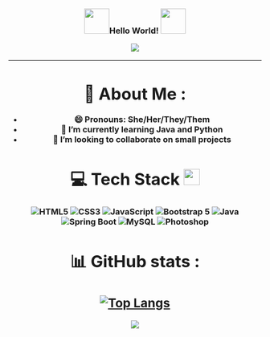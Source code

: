 <h3 align="center">
  <img src="https://media.giphy.com/media/IzRwfhuaLHGwqG6TUP/giphy.gif" width="50">Hello World!       
  <img src="https://media.giphy.com/media/gf5lYIQ1Sr51a6Vx2E/giphy.gif" width="50">
<p align="center">
  <a href="https://github.com/Jfatim/Jfatim"><img src="http://readme-typing-svg.herokuapp.com?color=FFD1C6&center=true&vCenter=true&lines=Welcome+to+my+GitHub+page!;My+name+is+Jessica;I'm+an+aspiring+full-stack+developer;Passionate+about+game+dev;Starting+my+coding+journey!"></a>
</p>

<!--
**Jfatim/Jfatim** is a ✨ _special_ ✨ repository because its `README.md` (this file) appears on your GitHub profile.

Here are some ideas to get you started:

- 🔭 I’m currently working on ...
- 🌱 I’m currently learning ...
- 👯 I’m looking to collaborate on ...
- 🤔 I’m looking for help with ...
- 💬 Ask me about ...
- 📫 How to reach me: ...
- 😄 Pronouns: ...
- ⚡ Fun fact: ...
-->
  
---
<div align="center">
  
  # 🤖 About Me :

  - 😄 Pronouns: She/Her/They/Them
  - 🌱 I’m currently learning Java and Python
  - 👯 I’m looking to collaborate on small projects
  
  # 💻 Tech Stack <img src = "https://media2.giphy.com/media/QssGEmpkyEOhBCb7e1/giphy.gif?cid=ecf05e47a0n3gi1bfqntqmob8g9aid1oyj2wr3ds3mg700bl&rid=giphy.gif" width = 32px> 
![HTML5](https://img.shields.io/badge/html5-%23E34F26.svg?style=for-the-badge&logo=html5&logoColor=white)
![CSS3](https://img.shields.io/badge/css3-%231572B6.svg?style=for-the-badge&logo=css3&logoColor=white) 
![JavaScript](https://img.shields.io/badge/JavaScript-323330?style=for-the-badge&logo=javascript&logoColor=F7DF1E)
![Bootstrap 5](https://img.shields.io/badge/Bootstrap-563D7C?style=for-the-badge&logo=bootstrap&logoColor=white)
![Java](https://img.shields.io/badge/Java-ED8B00?style=for-the-badge&logo=java&logoColor=white)
![Spring Boot](https://img.shields.io/badge/Spring-6DB33F?style=for-the-badge&logo=spring&logoColor=white)
![MySQL](https://img.shields.io/badge/MySQL-00000F?style=for-the-badge&logo=mysql&logoColor=white)
![Photoshop](https://img.shields.io/badge/Adobe%20Photoshop-31A8FF?style=for-the-badge&logo=Adobe%20Photoshop&logoColor=black)

  # 📊 GitHub stats :
  
[![Top Langs](https://github-readme-stats.vercel.app/api/top-langs/?username=jfatim&layout=compact&theme=vision-friendly-dark)](https://github.com/jfatim/github-readme-stats)
 --- 
![](https://komarev.com/ghpvc/?username=Jfatim&label=Visitors+Count&color=brightgreen)

</div>
